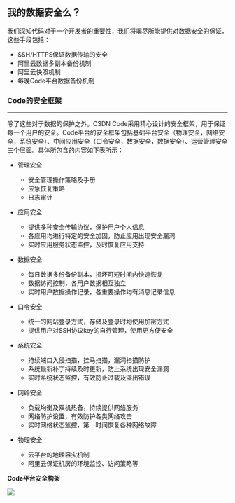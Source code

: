 ## 我的数据安全么？

我们深知代码对于一个开发者的重要性，我们将竭尽所能提供对数据安全的保证，这些手段包括：

- SSH/HTTPS保证数据传输的安全
- 阿里云数据多副本备份机制
- 阿里云快照机制
- 每晚Code平台数据备份机制

### Code的安全框架
------
除了这些对于数据的保护之外。CSDN Code采用精心设计的安全框架，用于保证每一个用户的安全。Code平台的安全框架包括基础平台安全（物理安全，网络安全，系统安全）、中间应用安全（口令安全，数据安全，数据安全）、运营管理安全三个层面。具体所包含的内容如下表所示：

- 管理安全
	- 安全管理操作策略及手册
	- 应急恢复策略
	- 日志审计

- 应用安全
	- 提供多种安全传输协议，保护用户个人信息
	- 各应用均进行特定的安全加固，防止应用出现安全漏洞
	- 实时应用服务状态监控，及时恢复应用支持

- 数据安全
	- 每日数据多份备份副本，损坏可短时间内快速恢复
	- 数据访问控制，各用户数据相互独立
	- 实时用户数据操作记录，各重要操作均有消息记录信息

- 口令安全
	- 统一的网站登录方式，存储及登录时均使用加密方式
	- 提供用户对SSH协议key的自行管理，使用更方便安全

- 系统安全
	- 持续端口入侵扫描，挂马扫描，漏洞扫描防护
	- 系统最新补丁持续及时更新，防止系统出现安全漏洞
	- 实时系统状态监控，有效防止过载及溢出错误

- 网络安全
	- 负载均衡及双机热备，持续提供网络服务
	- 网络防护设置，有效防护各类网络攻击
	- 实时网络状态监控，第一时间恢复各种网络故障

- 物理安全
	- 云平台的地理容灾机制
	- 阿里云保证机房的环境监控、访问策略等

**Code平台安全构架**

![](CSDN_Code/code_support/blob/master/images/FAQ_6_3_1.png)
